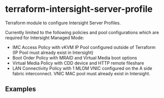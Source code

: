 # terraform-intersight-server-profile
Terraform module to configure Intersight Server Profiles.

Currently limited to the following policies and pool configurations which are required for Intersight Managed Mode:
* IMC Access Policy with vKVM IP Pool configured outside of Terraform (IP Pool must already exist in Intersight)
* Boot Order Policy with MRAID and Virtual Media boot options
* Virtual Media Policy with CDD device and HTTP remote fileshare
* LAN Connectivity Policy with 1 MLOM VNIC configured on the A side fabric interconnect.  VNIC MAC pool must already exist in Intersight.

## Examples




